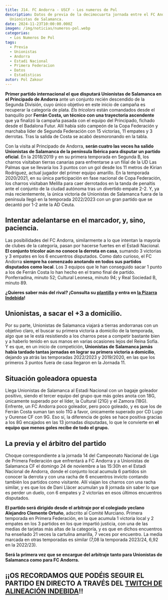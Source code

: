 ```yaml
---
title: J14. FC Andorra - USCF - Los numeros de Pol
description: Datos de previa de la decimocuarta jornada entre el FC Andorra y
  Unionistas de Salamanca.
date: 2024-11-23T10:00:00.000Z
imagen: /img/noticias/numeros-pol.webp
categorias:
  - Los Numeros De Pol
tags:
  - Previa
  - Unionistas
  - Andorra
  - Estadi Nacional
  - Primera Federacion
  - Datos
  - Estadisticas
autor: Pol Zakour
---
```

**Primer partido internacional el que disputará Unionistas de Salamanca en el Principado de Andorra** ante un conjunto recién descendido de la Segunda División, cuyo único objetivo en este inicio de campaña es recuperar la categoría de plata. *Els tricolors* están comandados desde el banquillo por **Ferrán Costa, un técnico con una trayectoria ascendente** que ya finalizó la campaña pasada con el equipo del Principado, fichado desde el Badalona Futur. Allí había sido campeón de la Copa Federación y marchaba líder de Segunda Federación con 15 victorias, 11 empates y 3 derrotas. Tras la salida de Costa se acabó desmoronando en la tabla.

Con la visita al Principado de Andorra, **serán cuatro las veces ha salido Unionistas de Salamanca de la península Ibérica para disputar un partido oficial**. En la 2018/2019 y en su primera temporada en Segunda B, los charros visitaban tierras canarias para enfrentarse a un filial de la UD Las Palmas que se llevaría los 3 puntos con un gol desde los 11 metros de Kirian Rodríguez, actual jugador del primer equipo amarillo. En la temporada 2020/2021, en su única participación en fase nacional de Copa Federación, los charros visitaban Melilla para caer derrotados en la tanda de penaltis ante el conjunto de la ciudad autónoma tras un divertido empate 2-2. Y, ya más recientemente, la única victoria de Unionistas de Salamanca fuera de la península llegó en la temporada 2022/2023 con un gran partido que se decantó por 1-2 ante la AD Ceuta.

## Intentar adelantarse en el marcador, y, sino, paciencia.

Las posibilidades del FC Andorra, similarmente a lo que intentan la mayoría de clubes de la categoría, pasan por hacerse fuertes en el Estadi Nacional. **El conjunto tricolor aún no conoce la derrota en casa**, sumando 3 victorias y 3 empates en los 6 encuentros disputados. Como dato curioso, el FC Andorra **siempre ha comenzado anotando en todos sus partidos disputados como local**. Los 3 equipos que le han conseguido sacar 1 punto a los de Ferrán Costa lo han hecho en el tramo final de partido. Ponferradina, minuto 52; Cultural Leonesa, minuto 94; y Real Sociedad B, minuto 89.

**¿Quieres saber más del rival? ¡Consulta su [plantilla](https://www.alineacionindebida.com/plantillas/andorra/) y entra en [la Pizarra Indebida](https://www.youtube.com/watch?v=Yk8z1xGiXv4)!**

## Unionistas, a sacar el +3 a domicilio.

Por su parte, Unionistas de Salamanca viajará a tierras andorranas con un objetivo claro, el buscar su primera victoria a domicilio de la temporada, algo que se le está resistiendo a los charros pese a competir bastante bien y a haberlo tenido en sus manos en varias ocasiones lejos del Reina Sofía. Y es que, en un inicio de competición, **Unionistas de Salamanca jamás había tardado tantas jornadas en lograr su primera victoria a domicilio**, dejando ya atrás las temporadas 2022/2023 y 2019/2020, en las que los primeros 3 puntos fuera de casa llegaron en la Jornada 11.

## Situación goleadora opuesta

Llega Unionistas de Salamanca al Estadi Nacional con un bagaje goleador positivo, siendo el tercer equipo del grupo que más goles anota con 18G, únicamente superado por el líder, la Cultural (21G) y el Zamora (18G). Enfrente, un FC Andorra poco goleador, pero poco goleado, y es que los de Ferrán Costa suman tan solo 11G a favor, únicamente superado por CD Lugo y Ourense CF con 9G. Eso sí, la diferencia de goles se hace positiva gracias a los 8G encajados en las 13 jornadas disputadas, lo que le convierte en **el equipo que menos goles recibe de todo el grupo.**

## La previa y el árbitro del partido 

Choque correspondiente a la jornada 14 del Campeonato Nacional de Liga de Primera Federación que enfrentará a FC Andorra y a Unionistas de Salamanca CF el domingo 24 de noviembre a las 15:30h en el Estadi Nacional de Andorra, donde el conjunto local acumula 6 partidos sin conocer la derrota y con una racha de 6 encuentros invicto contando también los partidos como visitante. Allí viajan los charros con una racha similar, y es que los de Dani Llácer acumulan ya 8 jornada sin saber lo que es perder un duelo, con 6 empates y 2 victorias en esos últimos encuentros disputados.

**El partido será dirigido desde el arbitraje por el colegiado yeclano Alejandro Clemente Ortuño**, adscrito al Comité Murciano. Primera temporada en Primera Federación, en la que acumula 1 victoria local y 2 empates en los 3 partidos en los que impartió justicia, con una de las medias de tarjetas más altas de la categoría, y es que en dichos encuentros ha enseñado 21 veces la cartulina amarilla, 7 veces por encuentro. La media marcada en otras temporadas es similar (7,08 la temporada 2023/24, 6,92 en la 2022/23).

**Será la primera vez que se encargue del arbitraje tanto para Unionistas de Salamanca como para FC Andorra.**



## ¡¡OS RECORDAMOS QUE PODÉIS SEGUIR EL PARTIDO EN DIRECTO A TRAVÉS DEL [TWITCH DE ALINEACIÓN INDEBIDA](https://www.twitch.tv/alineacionindebida)!!
